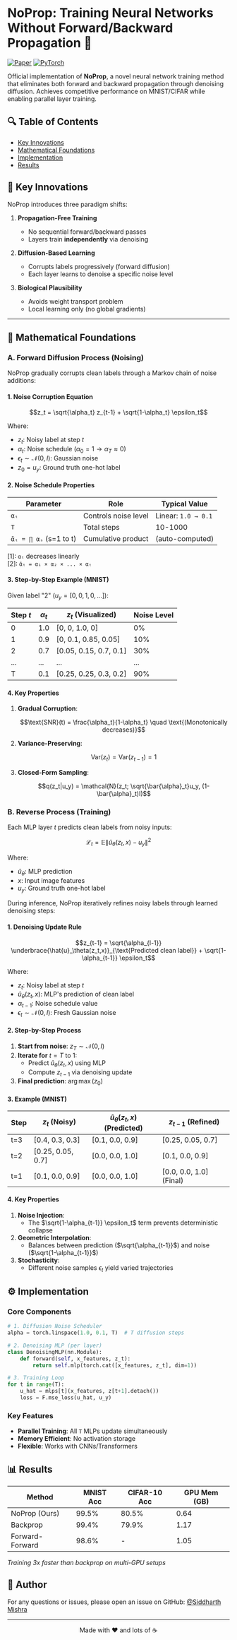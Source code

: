# NoProp: Training Neural Networks Without Forward/Backward Propagation 🚀

[![Paper](https://img.shields.io/badge/arXiv-Paper-<COLOR>.svg)](https://arxiv.org/abs/2503.24322)
[![PyTorch](https://img.shields.io/badge/PyTorch-2.0+-red.svg)](https://pytorch.org)

Official implementation of **NoProp**, a novel neural network training method that eliminates both forward and backward propagation through denoising diffusion. Achieves competitive performance on MNIST/CIFAR while enabling parallel layer training.


## 🔍 Table of Contents
- [Key Innovations](#-key-innovations)
- [Mathematical Foundations](#-mathematical-foundations)
- [Implementation](#-implementation)
- [Results](#-results)
  
## 🚀 Key Innovations
NoProp introduces three paradigm shifts:

1. **Propagation-Free Training**  
   - No sequential forward/backward passes
   - Layers train **independently** via denoising

2. **Diffusion-Based Learning**  
   - Corrupts labels progressively (forward diffusion)
   - Each layer learns to denoise a specific noise level

3. **Biological Plausibility**  
   - Avoids weight transport problem
   - Local learning only (no global gradients)

---

## 📜 Mathematical Foundations

### A. Forward Diffusion Process (Noising)

NoProp gradually corrupts clean labels through a Markov chain of noise additions:

#### 1. Noise Corruption Equation
```math
z_t = \sqrt{\alpha_t} z_{t-1} + \sqrt{1-\alpha_t} \epsilon_t
```
Where:
- $z_t$: Noisy label at step $t$
- $\alpha_t$: Noise schedule ($\alpha_0=1 \rightarrow \alpha_T\approx0$)
- $\epsilon_t \sim \mathcal{N}(0,I)$: Gaussian noise
- $z_0 = u_y$: Ground truth one-hot label

#### 2. Noise Schedule Properties
| Parameter | Role | Typical Value |
|-----------|------|---------------|
| `αₜ` | Controls noise level | Linear: `1.0 → 0.1` | - [1]
| `T` | Total steps | 10-1000 |
| `ᾱₜ = ∏ αₛ` (s=1 to t) | Cumulative product | (auto-computed) | - [2]

[1]: `αₜ` decreases linearly  
[2]: `ᾱₜ = α₁ × α₂ × ... × αₜ`

#### 3. Step-by-Step Example (MNIST)
Given label "2" ($u_y = [0,0,1,0,...]$):

| Step $t$ | $\alpha_t$ | $z_t$ (Visualized) | Noise Level |
|---------|-----------|--------------------|------------|
| 0 | 1.0 | [0, 0, 1.0, 0] | 0% |
| 1 | 0.9 | [0, 0.1, 0.85, 0.05] | 10% |
| 2 | 0.7 | [0.05, 0.15, 0.7, 0.1] | 30% |
| ... | ... | ... | ... |
| T | 0.1 | [0.25, 0.25, 0.3, 0.2] | 90% |

#### 4. Key Properties
1. **Gradual Corruption**:
   ```math
   \text{SNR}(t) = \frac{\alpha_t}{1-\alpha_t} \quad \text{(Monotonically decreases)}
   ```
2. **Variance-Preserving**:
   ```math
   \text{Var}(z_t) = \text{Var}(z_{t-1}) = 1
   ```
3. **Closed-Form Sampling**:
   ```math
   q(z_t|u_y) = \mathcal{N}(z_t; \sqrt{\bar{\alpha}_t}u_y, (1-\bar{\alpha}_t)I)
   ```


### B. Reverse Process (Training)
Each MLP layer $t$ predicts clean labels from noisy inputs:

```math
\mathcal{L}_t = \mathbb{E} \| \hat{u}_\theta(z_t,x) - u_y \|^2
```

Where:
- $\hat{u}_\theta$: MLP prediction  
- $x$: Input image features  
- $u_y$: Ground truth one-hot label


During inference, NoProp iteratively refines noisy labels through learned denoising steps:

#### 1. Denoising Update Rule
```math
z_{t-1} = \sqrt{\alpha_{l-1}} \underbrace{\hat{u}_\theta(z_t,x)}_{\text{Predicted clean label}} + \sqrt{1-\alpha_{t-1}} \epsilon_t
```

Where:
- $z_t$: Noisy label at step $t$
- $\hat{u}_\theta(z_t,x)$: MLP's prediction of clean label
- $\alpha_{t-1}$: Noise schedule value
- $\epsilon_t \sim \mathcal{N}(0,I)$: Fresh Gaussian noise

#### 2. Step-by-Step Process
1. **Start from noise**: $z_T \sim \mathcal{N}(0,I)$
2. **Iterate for** $t=T$ to $1$:
   - Predict $\hat{u}_\theta(z_t,x)$ using MLP
   - Compute $z_{t-1}$ via denoising update
3. **Final prediction**: $\arg\max(z_0)$

#### 3. Example (MNIST)
| Step | $z_t$ (Noisy)          | $\hat{u}_\theta(z_t,x)$ (Predicted) | $z_{t-1}$ (Refined)       |
|------|-------------------------|-------------------------------------|---------------------------|
| t=3  | [0.4, 0.3, 0.3]         | [0.1, 0.0, 0.9]                     | [0.25, 0.05, 0.7]         |
| t=2  | [0.25, 0.05, 0.7]       | [0.0, 0.0, 1.0]                     | [0.1, 0.0, 0.9]           |
| t=1  | [0.1, 0.0, 0.9]         | [0.0, 0.0, 1.0]                     | [0.0, 0.0, 1.0] (Final)   |

#### 4. Key Properties
1. **Noise Injection**: 
   - The $\sqrt{1-\alpha_{t-1}} \epsilon_t$ term prevents deterministic collapse
2. **Geometric Interpolation**:
   - Balances between prediction ($\sqrt{\alpha_{t-1}}$) and noise ($\sqrt{1-\alpha_{t-1}}$)
3. **Stochasticity**:
   - Different noise samples $\epsilon_t$ yield varied trajectories


## ⚙️ Implementation

### Core Components
```python
# 1. Diffusion Noise Scheduler
alpha = torch.linspace(1.0, 0.1, T)  # T diffusion steps

# 2. Denoising MLP (per layer)
class DenoisingMLP(nn.Module):
    def forward(self, x_features, z_t):
        return self.mlp(torch.cat([x_features, z_t], dim=1))

# 3. Training Loop
for t in range(T):
    u_hat = mlps[t](x_features, z[t+1].detach())
    loss = F.mse_loss(u_hat, u_y)
```

### Key Features
- **Parallel Training**: All `T` MLPs update simultaneously
- **Memory Efficient**: No activation storage
- **Flexible**: Works with CNNs/Transformers

## 📊 Results

| Method       | MNIST Acc | CIFAR-10 Acc | GPU Mem (GB) |
|--------------|-----------|--------------|--------------|
| NoProp (Ours)| 99.5%     | 80.5%        | 0.64         |
| Backprop     | 99.4%     | 79.9%        | 1.17         |
| Forward-Forward| 98.6%    | -            | 1.05         |

*Training 3x faster than backprop on multi-GPU setups*


## 👤 Author

For any questions or issues, please open an issue on GitHub: [@Siddharth Mishra](https://github.com/Sid3503)

---

<p align="center">
  Made with ❤️ and lots of ☕
</p>
